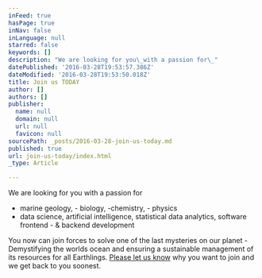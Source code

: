 ```yaml
---
inFeed: true
hasPage: true
inNav: false
inLanguage: null
starred: false
keywords: []
description: "We are looking for you\_with a passion for\_"
datePublished: '2016-03-28T19:53:57.386Z'
dateModified: '2016-03-28T19:53:50.018Z'
title: Join us TODAY
author: []
authors: []
publisher:
  name: null
  domain: null
  url: null
  favicon: null
sourcePath: _posts/2016-03-28-join-us-today.md
published: true
url: join-us-today/index.html
_type: Article

---
```

We are looking for you with a passion for 

* marine geology, - biology, -chemistry, - physics
* data science, artificial intelligence, statistical data analytics, software frontend - & backend development 

You now can join forces to solve one of the last mysteries on our planet - Demystifying the worlds ocean and ensuring a sustainable management of its resources for all Earthlings. [Please let us know][0] why you want to join and we get back to you soonest.

[0]: carsten@moonwalk.me